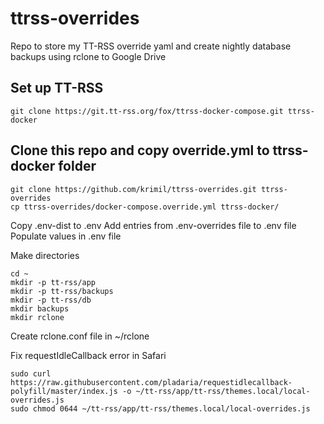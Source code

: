 # ttrss-overrides
Repo to store my TT-RSS override yaml and create nightly database backups using rclone to Google Drive

## Set up TT-RSS
```
git clone https://git.tt-rss.org/fox/ttrss-docker-compose.git ttrss-docker
```

## Clone this repo and copy override.yml to ttrss-docker folder
```
git clone https://github.com/krimil/ttrss-overrides.git ttrss-overrides
cp ttrss-overrides/docker-compose.override.yml ttrss-docker/
```

Copy .env-dist to .env
Add entries from .env-overrides file to .env file
Populate values in .env file

Make directories
```
cd ~
mkdir -p tt-rss/app
mkdir -p tt-rss/backups
mkdir -p tt-rss/db
mkdir backups
mkdir rclone
```

Create rclone.conf file in ~/rclone


Fix requestIdleCallback error in Safari
```
sudo curl https://raw.githubusercontent.com/pladaria/requestidlecallback-polyfill/master/index.js -o ~/tt-rss/app/tt-rss/themes.local/local-overrides.js
sudo chmod 0644 ~/tt-rss/app/tt-rss/themes.local/local-overrides.js
```
